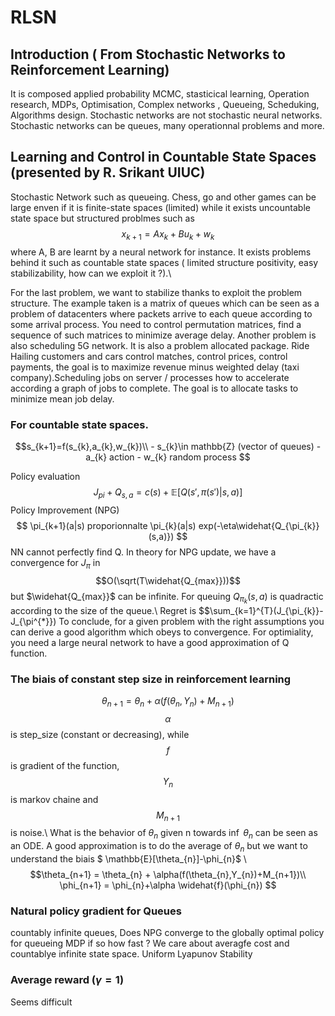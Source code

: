 # RLSN
## Introduction ( From Stochastic Networks to Reinforcement Learning)
It is composed applied probability MCMC, stasticical learning, Operation research, MDPs, Optimisation, Complex networks , Queueing, Scheduking, Algorithms design.
Stochastic networks are not stochastic neural networks. Stochastic networks can be queues, many operationnal problems and more.
## Learning and Control in Countable State Spaces (presented by R. Srikant UIUC)
Stochastic Network such as queueing.
Chess, go and other games can be large enven if it is finite-state spaces (limited) while it exists uncountable state space but structured problmes such as $$x_{k+1} = Ax_{k}+Bu_{k}+w_{k}$$ where A, B are learnt by a neural network for instance. It exists problems behind it such as countable state spaces ( limited structure positivity, easy stabilizability, how can we exploit it ?).\\

For the last problem, we want to stabilize thanks to exploit the problem structure. The example taken is a matrix of queues which can be seen as a problem of datacenters where packets arrive to each queue according to some arrival process. You need to control permutation matrices, find a sequence of such matrices to minimize average delay. Another problem is also scheduling 5G network. It is also a problem allocated package. Ride Hailing customers and cars control matches, control prices, control payments, the goal is to maximize revenue minus weighted delay (taxi company).Scheduling jobs on server / processes how to accelerate according a graph of jobs to complete. The goal is to allocate tasks to minimize mean job delay.
### For countable state spaces.
$$s_{k+1}=f(s_{k},a_{k},w_{k})\\
    - s_{k}\in mathbb{Z} (vector of queues)
    - a_{k} action 
    - w_{k} random process   
$$

Policy evaluation
$$
J_{pi} +Q_{s,a} = c(s) + \mathbb{E}[Q(s',\pi(s')|s,a)]
$$
Policy Improvement (NPG)
$$
\pi_{k+1}(a|s) proporionnalte \pi_{k}(a|s) exp(-\eta\widehat{Q_{\pi_{k}}(s,a)})
$$
NN cannot perfectly find Q.
In theory for NPG update, we have a convergence for $J_{\pi}$ in $$O(\sqrt(T\widehat{Q_{max}}))$$ but $\widehat{Q_{max}}$ can be infinite.
For queuing $Q_{\pi_{k}}(s,a)$ is quadractic according to the size of the queue.\\
Regret is $$\sum_{k=1}^{T}(J_{\pi_{k}}-J_{\pi^{*}})
To conclude, for a given problem with the right assumptions you can derive a good algorithm which obeys to convergence. For optimiality, you need a large neural network to have a good approximation of Q function.

### The biais of constant step size in reinforcement learning
$$\theta_{n+1} = \theta_{n} + \alpha(f(\theta_{n},Y_{n})+M_{n+1})$$
$$\alpha$$ is step_size (constant or decreasing), while $$f$$ is gradient of the function, $$Y_{n}$$ is markov chaine and $$M_{n+1}$$ is noise.\\
What is the behavior of $\theta_{n}$ given n towards $\inf$
$\theta_{n}$ can be seen as an ODE. A good approximation is to do the average of $\theta_{n}$ but we want to understand the biais $ \mathbb{E}[\theta_{n}]-\phi_{n}$
\\
$$\theta_{n+1} = \theta_{n} + \alpha(f(\theta_{n},Y_{n})+M_{n+1})\\
\phi_{n+1} = \phi_{n}+\alpha \widehat{f}(\phi_{n})
$$

### Natural policy gradient for Queues
countably infinite queues, Does NPG converge to the globally optimal policy for queueing MDP if so how fast ? We care about averagfe cost and countablye infinite state space.
Uniform Lyapunov Stability  

### Average reward ($\gamma = 1$)
Seems difficult


